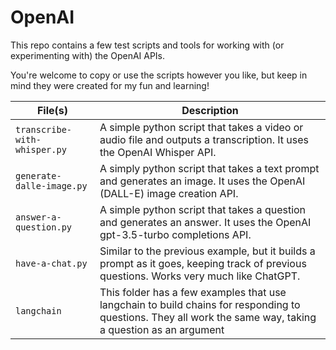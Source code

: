 # OpenAI
This repo contains a few test scripts and tools for working with (or experimenting with) the OpenAI APIs.

You're welcome to copy or use the scripts however you like, but keep in mind they were created for my fun and learning!

| File(s) | Description |
| -------- | -------- |
| `transcribe-with-whisper.py` | A simple python script that takes a video or audio file and outputs a transcription. It uses the OpenAI Whisper API. |
| `generate-dalle-image.py` | A simply python script that takes a text prompt and generates an image. It uses the OpenAI (DALL-E) image creation API. |
| `answer-a-question.py` | A simple python script that takes a question and generates an answer. It uses the OpenAI gpt-3.5-turbo completions API. |
| `have-a-chat.py` | Similar to the previous example, but it builds a prompt as it goes, keeping track of previous questions. Works very much like ChatGPT. |
| `langchain` | This folder has a few examples that use langchain to build chains for responding to questions. They all work the same way, taking a question as an argument |